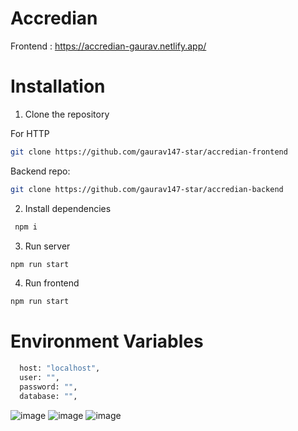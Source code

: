 # Accredian

Frontend : https://accredian-gaurav.netlify.app/

# Installation

1. Clone the repository

For HTTP

```sh
git clone https://github.com/gaurav147-star/accredian-frontend
```

Backend repo:

```sh
git clone https://github.com/gaurav147-star/accredian-backend
```

2. Install dependencies

```sh
 npm i
```

3. Run server

```sh
npm run start
```

4. Run frontend

```sh
npm run start
```

# Environment Variables

```sh
  host: "localhost",
  user: "",
  password: "",
  database: "",
```
![image](https://github.com/gaurav147-star/accredian-frontend/assets/78996081/a7af3338-1632-4853-9763-081f7492a3c8)
![image](https://github.com/gaurav147-star/accredian-frontend/assets/78996081/62596b20-326c-4d6c-8ed3-71852663c909)
![image](https://github.com/gaurav147-star/accredian-frontend/assets/78996081/aa2d34e9-d8b6-466e-8e4b-4934024d1772)


